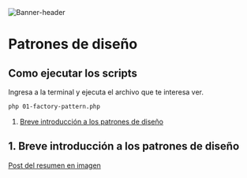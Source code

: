<img src="https://ucarecdn.com/3e6ff28b-8ff0-42cb-8163-28d11ac73807/Bannerheader.jpg" alt="Banner-header" />

# Patrones de diseño

## Como ejecutar los scripts
Ingresa a la terminal y ejecuta el archivo que te interesa ver.

```bash
php 01-factory-pattern.php
```

1. [Breve introducción a los patrones de diseño](#1-breve-introducción-a-los-patrones-de-diseño)
   
## 1. Breve introducción a los patrones de diseño
[Post del resumen en imagen](https://www.patreon.com/posts/38798768)
